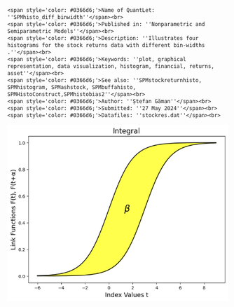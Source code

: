 ```
<span style='color: #0366d6;'>Name of QuantLet: ''SPMhisto_diff_binwidth''</span><br>
<span style='color: #0366d6;'>Published in: ''Nonparametric and Semiparametric Models''</span><br>
<span style='color: #0366d6;'>Description: ''Illustrates four histograms for the stock returns data with different bin-widths .''</span><br>
<span style='color: #0366d6;'>Keywords: ''plot, graphical representation, data visualization, histogram, financial, returns, asset''</span><br>
<span style='color: #0366d6;'>See also: ''SPMstockreturnhisto, SPMhistogram, SPMashstock, SPMbuffahisto, SPMHistoConstruct,SPMhistobias2''</span><br>
<span style='color: #0366d6;'>Author: ''Ștefan Găman''</span><br>
<span style='color: #0366d6;'>Submitted: ''27 May 2024''</span><br>
<span style='color: #0366d6;'>Datafiles: ''stockres.dat''</span><br>
```
![Histogram](https://raw.githubusercontent.com/StefanGam/test-repo/main/Example2/QID-2707-SPMintegralestimator.png?token=BE4CI72V2EBNCJCF3GRYUFLHFWYVG)

